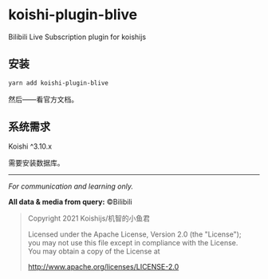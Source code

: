 # koishi-plugin-blive

Bilibili Live Subscription plugin for koishijs

## 安装

```sh
yarn add koishi-plugin-blive
```

然后——看官方文档。

## 系统需求

Koishi ^3.10.x

需要安装数据库。

---

_For communication and learning only._

**All data & media from query:** &copy;Bilibili

> Copyright 2021 Koishijs/机智的小鱼君
>
> Licensed under the Apache License, Version 2.0 (the "License");<br>
> you may not use this file except in compliance with the License.<br>
> You may obtain a copy of the License at
>
> http://www.apache.org/licenses/LICENSE-2.0
